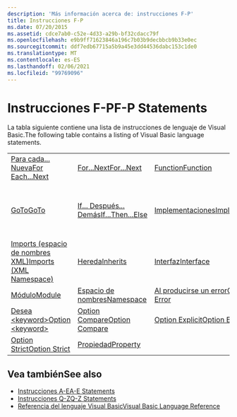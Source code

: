 ```yaml
---
description: 'Más información acerca de: instrucciones F-P'
title: Instrucciones F-P
ms.date: 07/20/2015
ms.assetid: cdce7ab0-c52e-4d33-a29b-bf32cdacc79f
ms.openlocfilehash: e9b9ff71623846a196c7b03b9decbbcb9b33e0ec
ms.sourcegitcommit: ddf7edb67715a5b9a45e3dd44536dabc153c1de0
ms.translationtype: MT
ms.contentlocale: es-ES
ms.lasthandoff: 02/06/2021
ms.locfileid: "99769096"
---
```

# <a name="f-p-statements"></a><span data-ttu-id="1348a-103">Instrucciones F-P</span><span class="sxs-lookup"><span data-stu-id="1348a-103">F-P Statements</span></span>

<span data-ttu-id="1348a-104">La tabla siguiente contiene una lista de instrucciones de lenguaje de Visual Basic.</span><span class="sxs-lookup"><span data-stu-id="1348a-104">The following table contains a listing of Visual Basic language statements.</span></span>  
  
|||||  
|---|---|---|---|  
|[<span data-ttu-id="1348a-105">Para cada... Nueva</span><span class="sxs-lookup"><span data-stu-id="1348a-105">For Each...Next</span></span>](for-each-next-statement.md)|[<span data-ttu-id="1348a-106">For...Next</span><span class="sxs-lookup"><span data-stu-id="1348a-106">For...Next</span></span>](for-next-statement.md)|[<span data-ttu-id="1348a-107">Function</span><span class="sxs-lookup"><span data-stu-id="1348a-107">Function</span></span>](function-statement.md)|[<span data-ttu-id="1348a-108">Get</span><span class="sxs-lookup"><span data-stu-id="1348a-108">Get</span></span>](get-statement.md)|  
|[<span data-ttu-id="1348a-109">GoTo</span><span class="sxs-lookup"><span data-stu-id="1348a-109">GoTo</span></span>](goto-statement.md)|[<span data-ttu-id="1348a-110">If... Después... Demás</span><span class="sxs-lookup"><span data-stu-id="1348a-110">If...Then...Else</span></span>](if-then-else-statement.md)|[<span data-ttu-id="1348a-111">Implementaciones</span><span class="sxs-lookup"><span data-stu-id="1348a-111">Implements</span></span>](implements-statement.md)|[<span data-ttu-id="1348a-112">Imports (espacio de nombres y tipo .NET)</span><span class="sxs-lookup"><span data-stu-id="1348a-112">Imports (.NET Namespace and Type)</span></span>](imports-statement-net-namespace-and-type.md)|  
|[<span data-ttu-id="1348a-113">Imports (espacio de nombres XML)</span><span class="sxs-lookup"><span data-stu-id="1348a-113">Imports (XML Namespace)</span></span>](imports-statement-xml-namespace.md)|[<span data-ttu-id="1348a-114">Hereda</span><span class="sxs-lookup"><span data-stu-id="1348a-114">Inherits</span></span>](inherits-statement.md)|[<span data-ttu-id="1348a-115">Interfaz</span><span class="sxs-lookup"><span data-stu-id="1348a-115">Interface</span></span>](interface-statement.md)|[<span data-ttu-id="1348a-116">Mid</span><span class="sxs-lookup"><span data-stu-id="1348a-116">Mid</span></span>](mid-statement.md)|  
|[<span data-ttu-id="1348a-117">Módulo</span><span class="sxs-lookup"><span data-stu-id="1348a-117">Module</span></span>](module-statement.md)|[<span data-ttu-id="1348a-118">Espacio de nombres</span><span class="sxs-lookup"><span data-stu-id="1348a-118">Namespace</span></span>](namespace-statement.md)|[<span data-ttu-id="1348a-119">Al producirse un error</span><span class="sxs-lookup"><span data-stu-id="1348a-119">On Error</span></span>](on-error-statement.md)|[<span data-ttu-id="1348a-120">Operator</span><span class="sxs-lookup"><span data-stu-id="1348a-120">Operator</span></span>](operator-statement.md)|  
|[<span data-ttu-id="1348a-121">Desea \<keyword></span><span class="sxs-lookup"><span data-stu-id="1348a-121">Option \<keyword></span></span>](option-keyword-statement.md)|[<span data-ttu-id="1348a-122">Option Compare</span><span class="sxs-lookup"><span data-stu-id="1348a-122">Option Compare</span></span>](option-compare-statement.md)|[<span data-ttu-id="1348a-123">Option Explicit</span><span class="sxs-lookup"><span data-stu-id="1348a-123">Option Explicit</span></span>](option-explicit-statement.md)|[<span data-ttu-id="1348a-124">Option Infer</span><span class="sxs-lookup"><span data-stu-id="1348a-124">Option Infer</span></span>](option-infer-statement.md)|  
|[<span data-ttu-id="1348a-125">Option Strict</span><span class="sxs-lookup"><span data-stu-id="1348a-125">Option Strict</span></span>](option-strict-statement.md)|[<span data-ttu-id="1348a-126">Propiedad</span><span class="sxs-lookup"><span data-stu-id="1348a-126">Property</span></span>](property-statement.md)|||  
  
## <a name="see-also"></a><span data-ttu-id="1348a-127">Vea también</span><span class="sxs-lookup"><span data-stu-id="1348a-127">See also</span></span>

- [<span data-ttu-id="1348a-128">Instrucciones A-E</span><span class="sxs-lookup"><span data-stu-id="1348a-128">A-E Statements</span></span>](a-e-statements.md)
- [<span data-ttu-id="1348a-129">Instrucciones Q-Z</span><span class="sxs-lookup"><span data-stu-id="1348a-129">Q-Z Statements</span></span>](q-z-statements.md)
- [<span data-ttu-id="1348a-130">Referencia del lenguaje Visual Basic</span><span class="sxs-lookup"><span data-stu-id="1348a-130">Visual Basic Language Reference</span></span>](../index.md)
